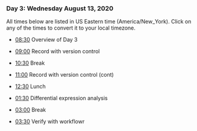 
### Day 3: Wednesday August 13, 2020

All times below are listed in US Eastern time (America/New_York). Click on any
of the times to convert it to your local timezone.

- [08:30](https://arewemeetingyet.com/New%20York/2020-08-12/08:30/Overview%20of%20Day%201)
Overview of Day 3

- [09:00](https://arewemeetingyet.com/New%20York/2020-08-12/09:00/Overview%20of%20Day%201)
Record with version control

- [10:30](https://arewemeetingyet.com/New%20York/2020-08-12/10:30/Overview%20of%20Day%201)
Break

- [11:00](https://arewemeetingyet.com/New%20York/2020-08-12/11:00/Overview%20of%20Day%201)
Record with version control (cont)

- [12:30](https://arewemeetingyet.com/New%20York/2020-08-12/12:30/Overview%20of%20Day%201)
Lunch

- [01:30](https://arewemeetingyet.com/New%20York/2020-08-12/01:30/Overview%20of%20Day%201)
Differential expression analysis

- [03:00](https://arewemeetingyet.com/New%20York/2020-08-12/03:00/Overview%20of%20Day%201)
Break

- [03:30](https://arewemeetingyet.com/New%20York/2020-08-12/03:30/Overview%20of%20Day%201)
Verify with workflowr
